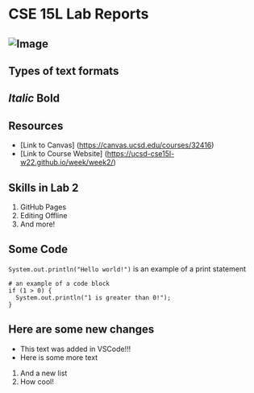 # CSE 15L Lab Reports
![Image](https://www.kindpng.com/picc/m/151-1510104_computer-science-clip-art-hd-png-download.png)
---
## Types of text formats
*Italic*
**Bold**
---
## Resources
* [Link to Canvas] (https://canvas.ucsd.edu/courses/32416)
* [Link to Course Website] (https://ucsd-cse15l-w22.github.io/week/week2/)

## Skills in Lab 2
1. GitHub Pages
2. Editing Offline
3. And more!

## Some Code
`System.out.println("Hello world!")` is an example of a print statement
```
# an example of a code block
if (1 > 0) {
  System.out.println("1 is greater than 0!");
}
```
## Here are some new changes
* This text was added in VSCode!!!
* Here is some more text

1. And a new list
2. How cool!